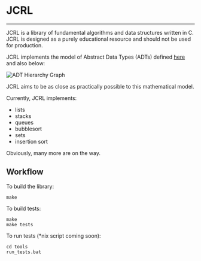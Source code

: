 # JCRL #
---

JCRL is a library of fundamental algorithms and data structures written in C. JCRL is designed as a purely educational resource and should not be used for production. 

JCRL implements the model of Abstract Data Types (ADTs) defined [here](https://gist.github.com/jmcph4/683238e6236ed0b5f90457f7eb8c767a "Definitions of various ADTs · GitHub") and also below:

![ADT Hierarchy Graph](https://gist.githubusercontent.com/jmcph4/3a429b9478e9bdd7ed25cb3b6aa07acf/raw/bdf21f776de04cb54dea4d921a58a04b01e1f51e/ADT_graph_image.PNG)

JCRL aims to be as close as practically possible to this mathematical model.

Currently, JCRL implements:

 - lists
 - stacks
 - queues
 - bubblesort
 - sets
 - insertion sort

Obviously, many more are on the way.

## Workflow ##

To build the library:

    make

To build tests:

    make
    make tests

To run tests (*nix script coming soon):

    cd tools
    run_tests.bat
